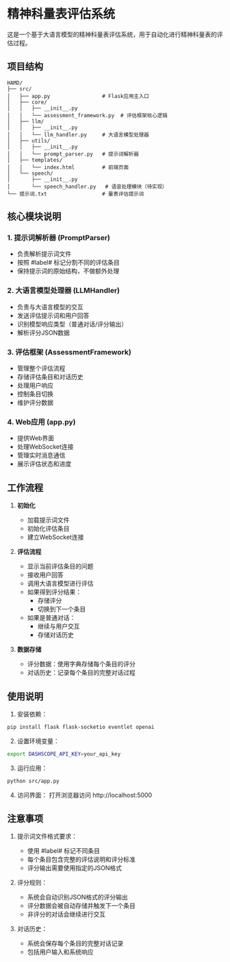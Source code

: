 # 精神科量表评估系统

这是一个基于大语言模型的精神科量表评估系统，用于自动化进行精神科量表的评估过程。

## 项目结构

```
HAMD/
├── src/
│   ├── app.py                 # Flask应用主入口
│   ├── core/
│   │   ├── __init__.py
│   │   └── assessment_framework.py  # 评估框架核心逻辑
│   ├── llm/
│   │   ├── __init__.py
│   │   └── llm_handler.py     # 大语言模型处理器
│   ├── utils/
│   │   ├── __init__.py
│   │   └── prompt_parser.py   # 提示词解析器
│   ├── templates/
│   │   └── index.html         # 前端页面
│   └── speech/
│       ├── __init__.py
│       └── speech_handler.py   # 语音处理模块（待实现）
└── 提示词.txt                  # 量表评估提示词
```

## 核心模块说明

### 1. 提示词解析器 (PromptParser)
- 负责解析提示词文件
- 按照 #label# 标记分割不同的评估条目
- 保持提示词的原始结构，不做额外处理

### 2. 大语言模型处理器 (LLMHandler)
- 负责与大语言模型的交互
- 发送评估提示词和用户回答
- 识别模型响应类型（普通对话/评分输出）
- 解析评分JSON数据

### 3. 评估框架 (AssessmentFramework)
- 管理整个评估流程
- 存储评估条目和对话历史
- 处理用户响应
- 控制条目切换
- 维护评分数据

### 4. Web应用 (app.py)
- 提供Web界面
- 处理WebSocket连接
- 管理实时消息通信
- 展示评估状态和进度

## 工作流程

1. **初始化**
   - 加载提示词文件
   - 初始化评估条目
   - 建立WebSocket连接

2. **评估流程**
   - 显示当前评估条目的问题
   - 接收用户回答
   - 调用大语言模型进行评估
   - 如果得到评分结果：
     * 存储评分
     * 切换到下一个条目
   - 如果是普通对话：
     * 继续与用户交互
     * 存储对话历史

3. **数据存储**
   - 评分数据：使用字典存储每个条目的评分
   - 对话历史：记录每个条目的完整对话过程

## 使用说明

1. 安装依赖：
```bash
pip install flask flask-socketio eventlet openai
```

2. 设置环境变量：
```bash
export DASHSCOPE_API_KEY=your_api_key
```

3. 运行应用：
```bash
python src/app.py
```

4. 访问界面：
   打开浏览器访问 http://localhost:5000

## 注意事项

1. 提示词文件格式要求：
   - 使用 #label# 标记不同条目
   - 每个条目包含完整的评估说明和评分标准
   - 评分输出需要使用指定的JSON格式

2. 评分规则：
   - 系统会自动识别JSON格式的评分输出
   - 评分数据会被自动存储并触发下一个条目
   - 非评分的对话会继续进行交互

3. 对话历史：
   - 系统会保存每个条目的完整对话记录
   - 包括用户输入和系统响应 